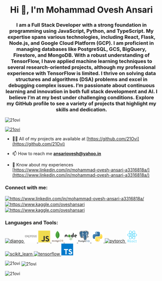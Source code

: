 <h1 align="center">Hi 👋, I'm Mohammad Ovesh Ansari</h1>
<h3 align="center">I am a Full Stack Developer with a strong foundation in programming using JavaScript, Python, and TypeScript. My expertise spans various technologies, including React, Flask, Node.js, and Google Cloud Platform (GCP). I am proficient in managing databases like PostgreSQL, GCS, BigQuery, Firestore, and MongoDB. With a robust understanding of TensorFlow, I have applied machine learning techniques to several research-oriented projects, although my professional experience with TensorFlow is limited. I thrive on solving data structures and algorithms (DSA) problems and excel in debugging complex issues. I’m passionate about continuous learning and innovation in both full stack development and AI. I believe I’m at my best under challenging conditions. Explore my GitHub profile to see a variety of projects that highlight my skills and dedication.</h3>

<p align="left"> <img src="https://komarev.com/ghpvc/?username=21ovi&label=Profile%20views&color=0e75b6&style=flat" alt="21ovi" /> </p>

<p align="left"> <a href="https://github.com/ryo-ma/github-profile-trophy"><img src="https://github-profile-trophy.vercel.app/?username=21ovi" alt="21ovi" /></a> </p>

- 👨‍💻 All of my projects are available at [https://github.com/21Ovi](https://github.com/21Ovi)

- 📫 How to reach me **ansariovesh@yahoo.in**

- 📄 Know about my experiences [https://www.linkedin.com/in/mohammad-ovesh-ansari-a3316818a/](https://www.linkedin.com/in/mohammad-ovesh-ansari-a3316818a/)

<h3 align="left">Connect with me:</h3>
<p align="left">
<a href="https://www.linkedin.com/in/mohammad-ovesh-ansari-a3316818a/" target="blank"><img align="center" src="https://raw.githubusercontent.com/rahuldkjain/github-profile-readme-generator/master/src/images/icons/Social/linked-in-alt.svg" alt="https://www.linkedin.com/in/mohammad-ovesh-ansari-a3316818a/" height="30" width="40" /></a>
<a href="https://kaggle.com/https://www.kaggle.com/oveshansari" target="blank"><img align="center" src="https://raw.githubusercontent.com/rahuldkjain/github-profile-readme-generator/master/src/images/icons/Social/kaggle.svg" alt="https://www.kaggle.com/oveshansari" height="30" width="40" /></a>
<a href="https://leetcode.com/21Ovi/" target="blank"><img align="center" src="https://raw.githubusercontent.com/rahuldkjain/github-profile-readme-generator/master/src/images/icons/Social/leet-code.svg" alt="https://www.kaggle.com/oveshansari" height="30" width="40" /></a>
</p>

<h3 align="left">Languages and Tools:</h3>
<p align="left"> <a href="https://www.djangoproject.com/" target="_blank" rel="noreferrer"> <img
            src="https://cdn.worldvectorlogo.com/logos/django.svg" alt="django" width="40" height="40" /> </a> <a
        href="https://expressjs.com" target="_blank" rel="noreferrer"> <img
            src="https://raw.githubusercontent.com/devicons/devicon/master/icons/express/express-original-wordmark.svg"
            alt="express" width="40" height="40" /> </a> <a
        href="https://developer.mozilla.org/en-US/docs/Web/JavaScript" target="_blank" rel="noreferrer"> <img
            src="https://raw.githubusercontent.com/devicons/devicon/master/icons/javascript/javascript-original.svg"
            alt="javascript" width="40" height="40" /> </a> <a href="https://www.mongodb.com/" target="_blank"
        rel="noreferrer"> <img
            src="https://raw.githubusercontent.com/devicons/devicon/master/icons/mongodb/mongodb-original-wordmark.svg"
            alt="mongodb" width="40" height="40" /> </a> <a href="https://nestjs.com/" target="_blank" rel="noreferrer">
         <img
            src="https://raw.githubusercontent.com/devicons/devicon/master/icons/nodejs/nodejs-original-wordmark.svg"
            alt="nodejs" width="40" height="40" /> </a> <a href="https://www.postgresql.org" target="_blank"
        rel="noreferrer"> <img
            src="https://raw.githubusercontent.com/devicons/devicon/master/icons/postgresql/postgresql-original-wordmark.svg"
            alt="postgresql" width="40" height="40" /> </a> <a href="https://www.python.org" target="_blank"
        rel="noreferrer"> <img
            src="https://raw.githubusercontent.com/devicons/devicon/master/icons/python/python-original.svg"
            alt="python" width="40" height="40" /> </a> <a href="https://pytorch.org/" target="_blank" rel="noreferrer">
        <img src="https://www.vectorlogo.zone/logos/pytorch/pytorch-icon.svg" alt="pytorch" width="40" height="40" />
    </a> <a href="https://reactjs.org/" target="_blank" rel="noreferrer"> <img
            src="https://raw.githubusercontent.com/devicons/devicon/master/icons/react/react-original-wordmark.svg"
            alt="react" width="40" height="40" /> </a> <a href="https://scikit-learn.org/" target="_blank"
        rel="noreferrer"> <img src="https://upload.wikimedia.org/wikipedia/commons/0/05/Scikit_learn_logo_small.svg"
            alt="scikit_learn" width="40" height="40" /> </a> <a href="https://www.tensorflow.org" target="_blank"
        rel="noreferrer"> <img src="https://www.vectorlogo.zone/logos/tensorflow/tensorflow-icon.svg" alt="tensorflow"
            width="40" height="40" /> </a> <a href="https://www.typescriptlang.org/" target="_blank" rel="noreferrer">
        <img src="https://raw.githubusercontent.com/devicons/devicon/master/icons/typescript/typescript-original.svg"
            alt="typescript" width="40" height="40" /> </a> </p>

<p><img align="left" src="https://github-readme-stats.vercel.app/api/top-langs?username=21ovi&show_icons=true&locale=en&layout=compact" alt="21ovi" /></p>

<p>&nbsp;<img align="center" src="https://github-readme-stats.vercel.app/api?username=21ovi&show_icons=true&locale=en" alt="21ovi" /></p>

<p><img align="center" src="https://github-readme-streak-stats.herokuapp.com/?user=21ovi&" alt="21ovi" /></p>
